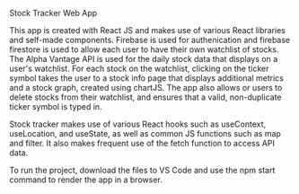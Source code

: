 Stock Tracker Web App

This app is created with React JS and makes use of various React libraries and self-made components. Firebase is used for authenication and firebase firestore is used to allow each user to have their own watchlist of stocks. The Alpha Vantage API is used for the daily stock data that displays on a user's watchlist. For each stock on the watchlist, clicking on the ticker symbol takes the user to a stock info page that displays additional metrics and a stock graph, created using chartJS. The app also allows or users to delete stocks from their watchlist, and ensures that a valid, non-duplicate ticker symbol is typed in. 

Stock tracker makes use of various React hooks such as useContext, useLocation, and useState, as well as common JS functions such as map and filter. It also makes frequent use of the fetch function to access API data. 

To run the project, download the files to VS Code and use the npm start command to render the app in a browser. 
